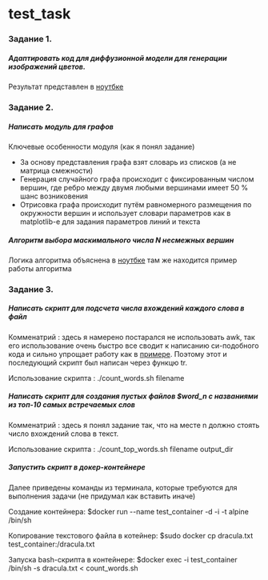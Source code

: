# test_task

### Задание 1. 
##### *Адаптировать код для диффузионной модели для генерации изображений цветов.*

Результат представлен в [ноутбке](https://github.com/animih/test_task/blob/main/1_diffusion_model/flowers.ipynb)

### Задание 2.
##### *Написать модуль для графов*

Ключевые особенности модуля (как я понял задание)
- За основу представления графа взят словарь из списков (а не матрица смежности)
- Генерация случайного графа происходит с фиксированным числом вершин, где ребро между двумя любыми вершинами имеет 50 % шанс возниковения
- Отрисовка графа происходит путём равномерного размещения по окружности вершин и использует словари параметров как в matplotlib-е для задания параметров линий и текста

##### *Алгоритм выбора маскимального числа N несмежных вершин*

Логика алгоритма объяснена в [ноутбке](https://github.com/animih/test_task/blob/main/2_graphs/task2.ipynb) там же находится пример работы алгоритма

### Задание 3.

##### *Написать скрипт для подсчета числа вхождений каждого слова в файл*

Комменатрий : здесь я намерено постарался не использовать awk, так его использование очень быстро все сводит к написанию си-подобного кода и сильно упрощает работу как в [примере](https://www.golinuxcloud.com/count-occurrences-of-word-in-file-bash-linux/). Поэтому этот и последующий скрипт был написан через функцю tr.

Использование скрипта : ./count_words.sh filename

##### *Написать скрипт для создания пустых файлов $word_n с названиями из топ-10 самых встречаемых слов*

Комменатрий : здесь я понял задание так, что на месте n должно стоять число вхождений слова в текст.

Использование скрипта : ./count_top_words.sh filename output_dir

##### *Запустить скрипт в докер-контейнере*
Далее приведены команды из терминала, которые требуются для выполнения задачи (не придумал как вставить иначе)

Создание контейнера:
$docker run --name test_container -d -i -t alpine /bin/sh

Копирование текстового файла в котейнер:
$sudo docker cp dracula.txt test_container:/dracula.txt

Запуска bash-скрипта в контейнере:
$docker exec -i test_container /bin/sh -s dracula.txt < count_words.sh
